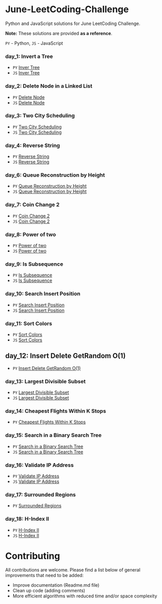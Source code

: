 # June-LeetCoding-Challenge
Python and JavaScript solutions for June LeetCoding Challenge. 

**Note:** These solutions are provided **as a reference**.


`PY` - Python, `JS` - JavaScript
### day_1: Invert a Tree

- `PY` [Inver Tree](/day_1/invert_tree.py)
- `JS` [Inver Tree](/day_1/invert_tree.js) 

### day_2: Delete Node in a Linked List

- `PY` [Delete Node](/day_2/delete_node.py)
- `JS` [Delete Node](/day_2/delete_node.js) 

### day_3: Two City Scheduling

- `PY` [Two City Scheduling](/day_3/two_cities_scheduling.py)
- `JS` [Two City Scheduling](/day_3/two_cities_scheduling.js) 

### day_4: Reverse String

- `PY` [Reverse String](/day_4/reverse_string.py)
- `JS` [Reverse String](/day_4/reverse_string.js) 

### day_6: Queue Reconstruction by Height

- `PY` [Queue Reconstruction by Height](/day_6/queue_reconstruction_by_height.py)
- `JS` [Queue Reconstruction by Height](/day_6/queue_reconstruction_by_height.js) 

### day_7: Coin Change 2

- `PY` [Coin Change 2](/day_7/coin_change_2.py)
- `JS` [Coin Change 2](/day_7/change_coin_2.js) 

### day_8: Power of two

- `PY` [Power of two](/day_8/power_of_2.py)
- `JS` [Power of two](/day_8/power_of_2.js) 

### day_9: Is Subsequence

- `PY` [Is Subsequence](/day_9/is_subsequence.py)
- `JS` [Is Subsequence](/day_9/is_subsequence.js) 

### day_10: Search Insert Position

- `PY` [Search Insert Position](/day_10/search_insert_position.py)
- `JS` [Search Insert Position](/day_10/search_insert_position.js) 

### day_11: Sort Colors

- `PY` [Sort Colors](/day_11/sort_colors.py)
- `JS` [Sort Colors](/day_11/sort_colors.js) 

## day_12: Insert Delete GetRandom O(1)

- `PY` [Insert Delete GetRandom O(1)](/day_12/insert_delete_O(1).py)

### day_13: Largest Divisible Subset

- `PY` [Largest Divisible Subset](/day_13/largest_divisible_subset.py)
- `JS` [Largest Divisible Subset](/day_13/largest_divible_subset.js) 

### day_14: Cheapest Flights Within K Stops

- `PY` [Cheapest Flights Within K Stops](/day_14/cheapest_flights_within_K_stops.py)

### day_15: Search in a Binary Search Tree

- `PY` [Search in a Binary Search Tree](/day_15/search_in_a_binary_search_tree.py)
- `JS` [Search in a Binary Search Tree](/day_15/search_in_a_binary_search_tree.js)

### day_16: Validate IP Address 

- `PY` [Validate IP Address](/day_16/validate_IP_address.py)
- `JS` [Validate IP Address](/day_16/validate_IP_address.js)

### day_17: Surrounded Regions 

- `PY` [Surrounded Regions](/day_17/surrounded_regions.py)

### day_18: H-Index II 

- `PY` [H-Index II](/day_18/H-Index_II.py)
- `JS` [H-Index II](/day_18/H-index_II.js)

# Contributing

All contributions are welcome. Please find a list below of general improvements that need to be added:
- Improve documentation (Readme.md file)
- Clean up code (adding comments)
- More efficient algorithms with reduced time and/or space complexity


